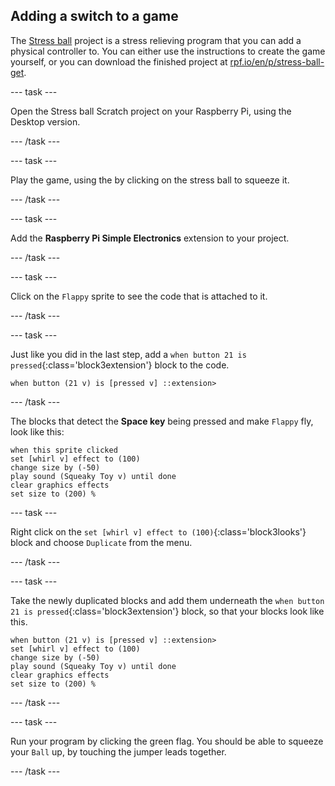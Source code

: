 ## Adding a switch to a game

The [Stress ball](https://projects.raspberrypi.org/en/projects/flappy-parrot) project is a stress relieving program that you can add a physical controller to. You can either use the instructions to create the game yourself, or you can download the finished project at [rpf.io/en/p/stress-ball-get](https://rpf.io/en/p/stress-ball-get).

--- task ---

Open the Stress ball Scratch project on your Raspberry Pi, using the Desktop version.

--- /task ---

--- task ---

Play the game, using the by clicking on the stress ball to squeeze it.

--- /task ---

--- task ---

Add the **Raspberry Pi Simple Electronics** extension to your project.

--- /task ---

--- task ---

Click on the `Flappy` sprite to see the code that is attached to it.

--- /task ---

--- task ---

Just like you did in the last step, add a `when button 21 is pressed`{:class='block3extension'} block to the code.

```blocks3
when button (21 v) is [pressed v] ::extension>
```

--- /task ---

The blocks that detect the **Space key** being pressed and make `Flappy` fly, look like this:

```blocks3
when this sprite clicked
set [whirl v] effect to (100)
change size by (-50)
play sound (Squeaky Toy v) until done
clear graphics effects
set size to (200) %
```

--- task ---

Right click on the `set [whirl v] effect to (100)`{:class='block3looks'} block and choose `Duplicate` from the menu.

--- /task ---

--- task ---

Take the newly duplicated blocks and add them underneath the `when button 21 is pressed`{:class='block3extension'} block, so that your blocks look like this.

```blocks3
when button (21 v) is [pressed v] ::extension>
set [whirl v] effect to (100)
change size by (-50)
play sound (Squeaky Toy v) until done
clear graphics effects
set size to (200) %
```

--- /task ---

--- task ---

Run your program by clicking the green flag. You should be able to squeeze your `Ball` up, by touching the jumper leads together.

--- /task ---
